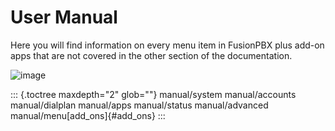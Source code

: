 # User Manual

Here you will find information on every menu item in FusionPBX plus
add-on apps that are not covered in the other section of the
documentation.

![image](_static/images/fusionpbx_menu_full.jpg)

::: {.toctree maxdepth="2" glob=""}
manual/system manual/accounts manual/dialplan manual/apps manual/status
manual/advanced manual/menu[add_ons]{#add_ons}
:::
